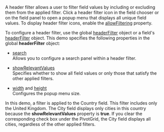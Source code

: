 A header filter allows a user to filter field values by including or excluding them from the applied filter. Click a header filter icon in the field chooser or on the field panel to open a popup menu that displays all unique field values. To display header filter icons, enable the [allowFiltering](/Documentation/ApiReference/UI_Components/dxPivotGrid/Configuration/#allowFiltering) property.
<!--split-->

To configure a header filter, use the global [headerFilter](/Documentation/ApiReference/UI_Components/dxPivotGrid/Configuration/headerFilter/) object or a field's [headerFilter](/Documentation/ApiReference/Data_Layer/PivotGridDataSource/Configuration/fields/headerFilter/) object. This demo specifies the following properties in the global **headerFilter** object:

- [search](/Documentation/ApiReference/UI_Components/dxPivotGrid/Configuration/headerFilter/search/)     
Allows you to configure a search panel within a header filter. 

- [showRelevantValues](/Documentation/ApiReference/UI_Components/dxPivotGrid/Configuration/headerFilter/#showRelevantValues)       
Specifies whether to show all field values or only those that satisfy the other applied filters.

- [width](/Documentation/ApiReference/UI_Components/dxPivotGrid/Configuration/headerFilter/#width) and [height](/Documentation/ApiReference/UI_Components/dxPivotGrid/Configuration/headerFilter/#height)     
Configures the popup menu size.

In this demo, a filter is applied to the Country field. This filter includes only the United Kingdom. The City field displays only cities in this country because the **showRelevantValues** property is **true**. If you clear the corresponding check box under the PivotGrid, the City field displays all cities, regardless of the other applied filters.
